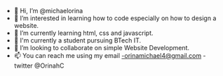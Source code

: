 - 👋 Hi, I’m @michaelorina
- 👀 I’m interested in learning how to code especially on how to design a website.
- 🌱 I’m currently learning html, css and javascript.
- 🌱 I'm currently a student pursuing BTech IT.
- 💞️ I’m looking to collaborate on simple Website Development.
- 📫 You can reach me using my email -orinamichael4@gmail.com - twitter @OrinahC

<!---
michaelorina/michaelorina is a ✨ special ✨ repository because its `README.md` (this file) appears on your GitHub profile.
You can click the Preview link to take a look at your changes.
--->
